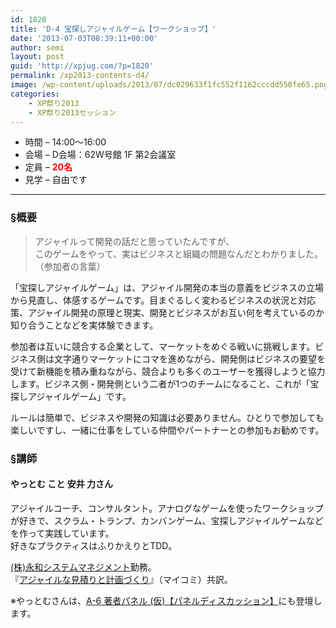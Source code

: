 ```yaml
---
id: 1820
title: 'D-4 宝探しアジャイルゲーム【ワークショップ】'
date: '2013-07-03T08:39:11+00:00'
author: semi
layout: post
guid: 'http://xpjug.com/?p=1820'
permalink: /xp2013-contents-d4/
image: /wp-content/uploads/2013/07/dc029633f1fc552f1162cccdd550fe65.png
categories:
    - XP祭り2013
    - XP祭り2013セッション
---
```


- 時間 – 14:00〜16:00
- 会場 – D会場：62W号館 1F 第2会議室
- 定員 – <span style="color:red; font-weight: bold;">20名</span>
- 見学 – 自由です

---

### §概要

> アジャイルって開発の話だと思っていたんですが、  
> このゲームをやって、実はビジネスと組織の問題なんだとわかりました。  
> （参加者の言葉）

「宝探しアジャイルゲーム」は、アジャイル開発の本当の意義をビジネスの立場から見直し、体感するゲームです。目まぐるしく変わるビジネスの状況と対応策、アジャイル開発の原理と現実、開発とビジネスがお互い何を考えているのか知り合うことなどを実体験できます。

参加者は互いに競合する企業として、マーケットをめぐる戦いに挑戦します。ビジネス側は文字通りマーケットにコマを進めながら、開発側はビジネスの要望を受けて新機能を積み重ねながら、競合よりも多くのユーザーを獲得しようと協力します。ビジネス側・開発側という二者が1つのチームになること、これが「宝探しアジャイルゲーム」です。

ルールは簡単で、ビジネスや開発の知識は必要ありません。ひとりで参加しても楽しいですし、一緒に仕事をしている仲間やパートナーとの参加もお勧めです。

### §講師

#### やっとむ こと 安井 力さん

アジャイルコーチ、コンサルタント。アナログなゲームを使ったワークショップが好きで、スクラム・トランプ、カンバンゲーム、宝探しアジャイルゲームなどを作って実践しています。  
好きなプラクティスはふりかえりとTDD。

[(株)永和システムマネジメント](http://www.esm.co.jp/)勤務。  
『[アジャイルな見積りと計画づくり](http://www.amazon.co.jp/dp/4839924023)』（マイコミ）共訳。

※やっとむさんは、[A-6 著者パネル (仮)【パネルディスカッション】](http://xpjug.com/xp2013-contents-a6/)にも登壇します。